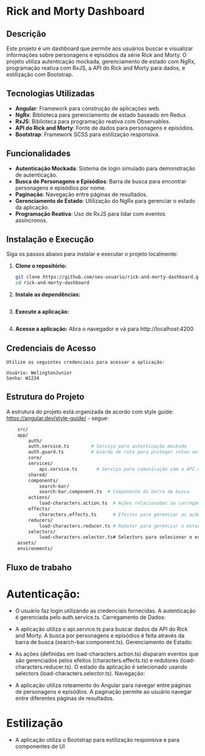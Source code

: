 # Rick and Morty Dashboard

## Descrição

Este projeto é um dashboard que permite aos usuários buscar e visualizar informações sobre personagens e episódios da série Rick and Morty. O projeto utiliza autenticação mockada, gerenciamento de estado com NgRx, programação reativa com RxJS, a API do Rick and Morty para dados, e estilização com Bootstrap.

## Tecnologias Utilizadas

- **Angular**: Framework para construção de aplicações web.
- **NgRx**: Biblioteca para gerenciamento de estado baseado em Redux.
- **RxJS**: Biblioteca para programação reativa com Observables.
- **API do Rick and Morty**: Fonte de dados para personagens e episódios.
- **Bootstrap**: Framework SCSS para estilização responsiva.

## Funcionalidades

- **Autenticação Mockada**: Sistema de login simulado para demonstração de autenticação.
- **Busca de Personagens e Episódios**: Barra de busca para encontrar personagens e episódios por nome.
- **Paginação**: Navegação entre páginas de resultados.
- **Gerenciamento de Estado**: Utilização do NgRx para gerenciar o estado da aplicação.
- **Programação Reativa**: Uso de RxJS para lidar com eventos assíncronos.

## Instalação e Execução

Siga os passos abaixo para instalar e executar o projeto localmente:

1. **Clone o repositório:**
   ```sh
   git clone https://github.com/seu-usuario/rick-and-morty-dashboard.git
   cd rick-and-morty-dashboard

2. **Instale as dependências:**
    ```npm install
    
3. **Execute a aplicação:**
    ```ng serve

4. **Acesse a aplicação:**
    Abra o navegador e vá para http://localhost:4200

## Credenciais de Acesso

    Utilize as seguintes credenciais para acessar a aplicação:

    Usuário: WelingtonJunior
    Senha: W1234

## Estrutura do Projeto

A estrutura do projeto está organizada de acordo com style guide: https://angular.dev/style-guide/   - segue:
```sh
    src/
    app/
        auth/
        auth.service.ts        # Serviço para autenticação mockada
        auth.guard.ts          # Guarda de rota para proteger rotas autenticadas
        core/
        services/
            api.service.ts       # Serviço para comunicação com a API do Rick and Morty
        shared/
        components/
            search-bar/
            search-bar.component.ts  # Componente da barra de busca
        actions/
            load-characters.action.ts  # Ações relacionadas ao carregamento de personagens
        effects/
            characters.effects.ts      # Efeitos para gerenciar as ações de personagens
        reducers/
            load-characters.reducer.ts # Redutor para gerenciar o estado dos personagens
        selectors/
            load-characters.selector.ts# Selectors para selecionar o estado dos personagens
    assets/
    environments/
```

## Fluxo de trabaho

# Autenticação:

- O usuário faz login utilizando as credenciais fornecidas.
A autenticação é gerenciada pelo auth.service.ts.
Carregamento de Dados:

- A aplicação utiliza o api.service.ts para buscar dados da API do Rick and Morty.
A busca por personagens e episódios é feita através da barra de busca (search-bar.component.ts).
Gerenciamento de Estado:

- As ações (definidas em load-characters.action.ts) disparam eventos que são gerenciados pelos efeitos (characters.effects.ts) e redutores (load-characters.reducer.ts).
O estado da aplicação é selecionado usando selectors (load-characters.selector.ts).
Navegação:

- A aplicação utiliza roteamento do Angular para navegar entre páginas de personagens e episódios.
A paginação permite ao usuário navegar entre diferentes páginas de resultados.

# Estilização

- A aplicação utiliza o Bootstrap para estilização responsiva e para componentes de UI